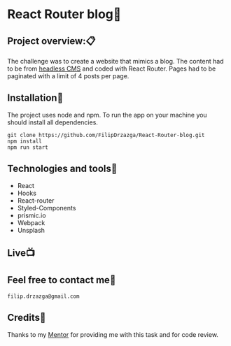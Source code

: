 # React Router blog:sunrise_over_mountains:


## Project overview::clipboard:

The challenge was to create a website that mimics a blog. The content had to be from [headless CMS](https://prismic.io/) and coded with React Router.
Pages had to be paginated with a limit of 4 posts per page.

## Installation:dvd:

The project uses node and npm. To run the app on your machine you should install all dependencies.

```
git clone https://github.com/FilipDrzazga/React-Router-blog.git
npm install
npm run start
```

## Technologies and tools:wrench:

* React
* Hooks
* React-router
* Styled-Components
* prismic.io
* Webpack
* Unsplash

## Live:tv:


## Feel free to contact me:thought_balloon:

`filip.drzazga@gmail.com`


## Credits:raised_hands:

Thanks to my [Mentor](https://github.com/devmentor-pl) for providing me with this task and for code review.

